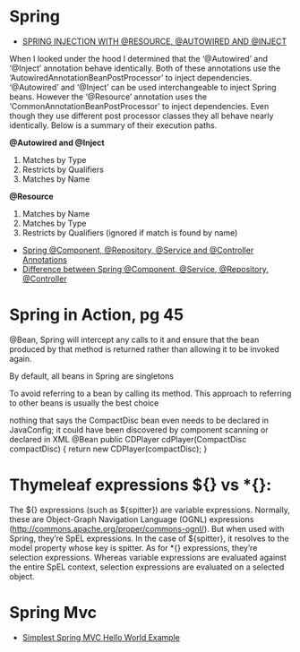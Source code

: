 # Spring
* [SPRING INJECTION WITH @RESOURCE, @AUTOWIRED AND @INJECT](http://blogs.sourceallies.com/2011/08/spring-injection-with-resource-and-autowired/)

 When I looked under the hood I determined that the ‘@Autowired’ and ‘@Inject’ annotation behave identically. Both of these annotations use the ‘AutowiredAnnotationBeanPostProcessor’ to inject dependencies. ‘@Autowired’ and ‘@Inject’ can be used interchangeable to inject Spring beans. However the ‘@Resource’ annotation uses the ‘CommonAnnotationBeanPostProcessor’ to inject dependencies. Even though they use different post processor classes they all behave nearly identically. Below is a summary of their execution paths.

**@Autowired and @Inject**
1. Matches by Type
2. Restricts by Qualifiers
3. Matches by Name

**@Resource**
1. Matches by Name
2. Matches by Type
3. Restricts by Qualifiers (ignored if match is found by name)

* [Spring @Component, @Repository, @Service and @Controller Annotations](http://howtodoinjava.com/spring/spring-core/how-to-use-spring-component-repository-service-and-controller-annotations/)
* [Difference between Spring @Component, @Service, @Repository, @Controller](http://latest-tutorial.com/2015/01/19/difference-spring-component-service-repository-controller/)

# Spring in Action, pg 45
@Bean, Spring will
intercept any calls to it and ensure that the bean produced by that method is returned
rather than allowing it to be invoked again.

By default, all beans in Spring are singletons


To avoid referring to a bean by calling its method.
This approach to referring to other beans is usually the best choice

nothing that says the CompactDisc bean even needs to be
declared in JavaConfig; it could have been discovered by component scanning or
declared in XML
@Bean
public CDPlayer cdPlayer(CompactDisc compactDisc) {
return new CDPlayer(compactDisc);
}


# Thymeleaf expressions ${} vs *{}:

The ${} expressions (such as ${spitter}) are variable
expressions. Normally, these are Object-Graph Navigation Language (OGNL)
expressions (http://commons.apache.org/proper/commons-ognl/). But when used
with Spring, they’re SpEL expressions. In the case of ${spitter}, it resolves to the
model property whose key is spitter.
As for *{} expressions, they’re selection expressions. Whereas variable expressions
are evaluated against the entire SpEL context, selection expressions are evaluated on
a selected object.

# Spring Mvc
* [Simplest Spring MVC Hello World Example](http://crunchify.com/simplest-spring-mvc-hello-world-example-tutorial-spring-model-view-controller-tips/)
